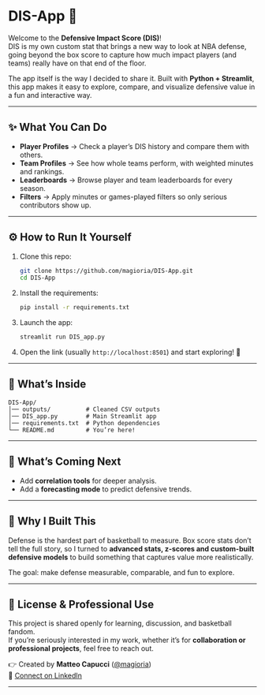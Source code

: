 # DIS-App 🏀

Welcome to the **Defensive Impact Score (DIS)**!  
DIS is my own custom stat that brings a new way to look at NBA defense, going beyond the box score to capture how much impact players (and teams) really have on that end of the floor.  

The app itself is the way I decided to share it. Built with **Python + Streamlit**, this app makes it easy to explore, compare, and visualize defensive value in a fun and interactive way.

---

## ✨ What You Can Do
- **Player Profiles** → Check a player’s DIS history and compare them with others.  
- **Team Profiles** → See how whole teams perform, with weighted minutes and rankings.  
- **Leaderboards** → Browse player and team leaderboards for every season.  
- **Filters** → Apply minutes or games-played filters so only serious contributors show up.  

---

## ⚙️ How to Run It Yourself
1. Clone this repo:
   ```bash
   git clone https://github.com/magioria/DIS-App.git
   cd DIS-App
   ```

2. Install the requirements:
   ```bash
   pip install -r requirements.txt
   ```

3. Launch the app:
   ```bash
   streamlit run DIS_app.py
   ```

4. Open the link (usually `http://localhost:8501`) and start exploring! 🚀  

---

## 📂 What’s Inside
```
DIS-App/
│── outputs/          # Cleaned CSV outputs
│── DIS_app.py        # Main Streamlit app
│── requirements.txt  # Python dependencies
└── README.md         # You’re here!
```

---

## 🔮 What’s Coming Next
- Add **correlation tools** for deeper analysis.  
- Add a **forecasting mode** to predict defensive trends.  

---

## 🙌 Why I Built This
Defense is the hardest part of basketball to measure. Box score stats don’t tell the full story, so I turned to **advanced stats, z-scores and custom-built defensive models** to build something that captures value more realistically.  

The goal: make defense measurable, comparable, and fun to explore.

---

## 📜 License & Professional Use
This project is shared openly for learning, discussion, and basketball fandom.  
If you’re seriously interested in my work, whether it’s for **collaboration or professional projects**, feel free to reach out.  

👉 Created by **Matteo Capucci** ([@magioria](https://github.com/magioria))  
📩 [Connect on LinkedIn](https://www.linkedin.com/in/matteo-capucci/)  

---
